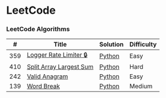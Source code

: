 LeetCode
=======

### LeetCode Algorithms

| # | Title | Solution | Difficulty |
|---|-------|----------|------------|
|359|[Logger Rate Limiter 🔒](https://leetcode.com/problems/logger-rate-limiter/) | [Python](./algorithms/logger_rate_limiter.py)|Easy|
|410|[Split Array Largest Sum](https://leetcode.com/problems/split-array-largest-sum/) | [Python](./algorithms/split_array_largest_sum.py)|Hard|
|242|[Valid Anagram](https://leetcode.com/problems/valid-anagram/) | [Python](./algorithms/valid_anagram.py)|Easy|
|139|[Word Break](https://leetcode.com/problems/word-break/) | [Python](./algorithms/word_break.py)|Medium|